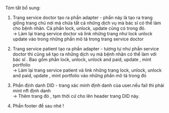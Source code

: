 Tóm tắt bổ sung:<br>
1. Trang service doctor tạo ra phần adapter - phần này là tạo ra trang giống trang chủ nơi mà chứa tất cả những dịch vụ mà bác sĩ có thể làm<br>
cho bệnh nhân. Cả phần lock, unlock, update cũng có trong đó.<br>
-> Làm lại trang service doctor và link những trang như lock unlock update vào trong những phần mô tả trong trang service doctor<br>

2. Trang service patient tạo ra phần adapter - tương tự như phần service doctor thì cũng sẽ tạo ra những dịch vụ mà bệnh nhân có thể làm với<br>
bác sĩ . Bao gồm phần lock, unlock, unlock and paid, update , mint portfolio<br>
-> Làm lại trang service patient và link những trang lock, unlock, unlock and paid, update , mint portfolio vào những phần mô tả trong đó<br>

3. Phần định danh DID - trang xác minh định danh của user.nếu fail thì phải mint nft định danh<br>
-> Thêm trang đó , tạm thời cứ cho lên header trang DID này.<br>

4. Phần footer để sau nhé !<br>
